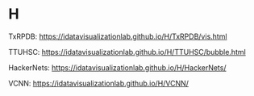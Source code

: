 # H

TxRPDB: https://idatavisualizationlab.github.io/H/TxRPDB/vis.html 

TTUHSC: https://idatavisualizationlab.github.io/H/TTUHSC/bubble.html

HackerNets: https://idatavisualizationlab.github.io/H/HackerNets/

VCNN: https://idatavisualizationlab.github.io/H/VCNN/
